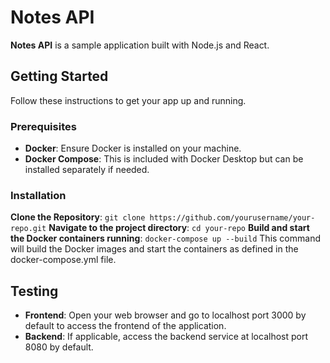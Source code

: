 # Notes API

**Notes API** is a sample application built with Node.js and React.

## Getting Started
Follow these instructions to get your app up and running.

### Prerequisites

- **Docker**: Ensure Docker is installed on your machine.
- **Docker Compose**: This is included with Docker Desktop but can be installed separately if needed.

### Installation

**Clone the Repository**: `git clone https://github.com/yourusername/your-repo.git`
**Navigate to the project directory**: `cd your-repo`
**Build and start the Docker containers running**: `docker-compose up --build`
This command will build the Docker images and start the containers as defined in the docker-compose.yml file.

## Testing ##
- **Frontend**: Open your web browser and go to localhost port 3000 by default to access the frontend of the application.
- **Backend**: If applicable, access the backend service at localhost port 8080 by default.

